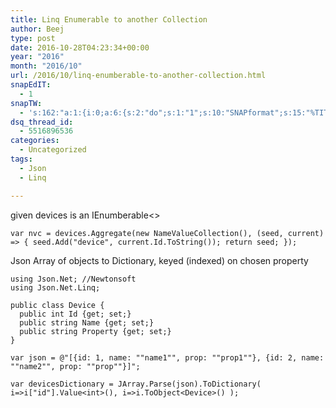 ```yaml
---
title: Linq Enumerable to another Collection
author: Beej
type: post
date: 2016-10-28T04:23:34+00:00
year: "2016"
month: "2016/10"
url: /2016/10/linq-enumberable-to-another-collection.html
snapEdIT:
  - 1
snapTW:
  - 's:162:"a:1:{i:0;a:6:{s:2:"do";s:1:"1";s:10:"SNAPformat";s:15:"%TITLE% - %URL%";s:8:"attchImg";s:1:"1";s:9:"isAutoImg";s:1:"A";s:8:"imgToUse";s:0:"";s:4:"doTW";s:1:"1";}}";'
dsq_thread_id:
  - 5516896536
categories:
  - Uncategorized
tags:
  - Json
  - Linq

---
```

given devices is an IEnumberable<>

    var nvc = devices.Aggregate(new NameValueCollection(), (seed, current) => { seed.Add("device", current.Id.ToString()); return seed; });
    

Json Array of objects to Dictionary, keyed (indexed) on chosen property

    using Json.Net; //Newtonsoft
    using Json.Net.Linq;
    
    public class Device {
      public int Id {get; set;}
      public string Name {get; set;}
      public string Property {get; set;}
    }
    
    var json = @"[{id: 1, name: ""name1"", prop: ""prop1""}, {id: 2, name: ""name2"", prop: ""prop""}]";
    
    var devicesDictionary = JArray.Parse(json).ToDictionary( i=>i["id"].Value<int>(), i=>i.ToObject<Device>() );